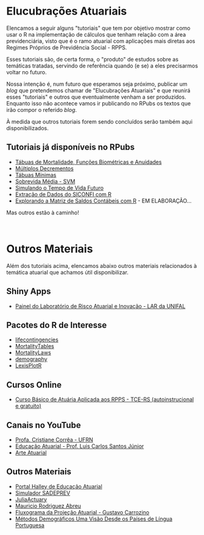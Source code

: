 # **Elucubrações Atuariais**

Elencamos a seguir alguns "tutoriais" que tem por objetivo mostrar como usar o R na implementação de cálculos que tenham relação com a área previdenciária, visto que é o ramo atuarial com aplicações mais diretas aos Regimes Próprios de Previdência Social - RPPS.

Esses tutoriais são, de certa forma, o "produto" de estudos sobre as temáticas tratadas, servindo de referência quando (e se) a eles precisarmos voltar no futuro.

Nossa intenção é, num futuro que esperamos seja próximo, publicar um _blog_ que pretendemos chamar de "Elucubrações Atuariais" e que reunirá esses "tutoriais" e outros que eventualmente venham a ser produzidos. Enquanto isso não acontece vamos ir publicando no RPubs os textos que irão compor o referido _blog_.

À medida que outros tutoriais forem sendo concluídos serão também aqui disponibilizados.

## **Tutoriais já disponíveis no RPubs**

* [Tábuas de Mortalidade, Funções Biométricas e Anuidades](https://www.rpubs.com/marcosfs2006/intro-lifecontingencies)
* [Múltiplos Decrementos](https://www.rpubs.com/marcosfs2006/multiplos-decrementos)
* [Tábuas Mínimas](https://www.rpubs.com/marcosfs2006/tabuas-minimas)
* [Sobrevida Média - SVM](https://www.rpubs.com/marcosfs2006/sobrevida-media)
* [Simulando o Tempo de Vida Futuro](https://rpubs.com/marcosfs2006/simulando-tempo-vida-futuro)
* [Extração de Dados do SICONFI com R](https://rpubs.com/marcosfs2006/extracao-dados-api-siconfi)
* [Explorando a Matriz de Saldos Contábeis com R](https://rpubs.com/marcosfs2006/exploracao-msc-atuarial) - EM ELABORAÇÃO...

Mas outros estão à caminho!

<br>

# **Outros Materiais**

Além dos tutoriais acima, elencamos abaixo outros materiais
relacionados à temática atuarial que achamos útil
disponibilizar. 

## **Shiny Apps**

<!-- * [Análise de Fluxo Atuarial]( https://marcosfs2006.shinyapps.io/fluxo_atuarial/) -->
* [Painel do Laboratório de Risco Atuarial e Inovação - LAR da UNIFAL](https://cienciasatuariais.shinyapps.io/DRAA/)

## **Pacotes do R de Interesse**

* [lifecontingencies](https://cran.r-project.org/web/packages/lifecontingencies/index.html)
* [MortalityTables](https://cran.r-project.org/web/packages/MortalityTables/)
* [MortalityLaws](https://cran.r-project.org/web/packages/MortalityLaws/index.html)
* [demography](https://cran.r-project.org/web/packages/demography/index.html)
* [LexisPlotR](https://github.com/ottlngr/LexisPlotR)

## **Cursos Online**

* [Curso Básico de Atuária Aplicada aos RPPS - TCE-RS (autoinstrucional e gratuito)](https://ead.tce.rs.gov.br/moodle/course/index.php?categoryid=1)

## **Canais no YouTube**

* [Profa. Cristiane Corrêa - UFRN](https://www.youtube.com/channel/UCaRRm8ss8mt79teMKRUgJeg/featured)
* [Educação Atuarial - Prof. Luis Carlos Santos Júnior](https://www.youtube.com/c/Educa%C3%A7%C3%A3oAtuarial/videos)
* [Arte Atuarial](https://www.youtube.com/c/ArteAtuarial/featured)


<!--
* [Liga de Ciências Atuariais](https://www.youtube.com/channel/UCHyg2Cesm4wpCDbZP9S3wlQ)
* [Atuária em Destaque](https://www.youtube.com/channel/UCDBbgtha54k-nyDAGOBXhXw/videos)
-->

## **Outros Materiais**

<!--
* [Livro: Premissas Atuariais em Planos Previdenciários: Uma visão atuarial-demográfica](https://drive.google.com/file/d/1mRsE_5X9ALEY62vkgsU5GziQHaY-HzKn/view?usp=sharing) disponibilizado com autorização da autora **Profa. Cristiane Silva Corrêa**
-->

* [Portal Halley de Educação Atuarial](https://atuaria.github.io/portalhalley/index.html)
* [Simulador SADEPREV](http://sadeprevonline.ufrn.br:3838/sadeprev/)
* [JuliaActuary](https://juliaactuary.org/)
* [Mauricio Rodriguez Abreu](https://rpubs.com/mrabreu22/)
* [Fluxograma da Projeção Atuarial - Gustavo Carrozino](https://vimeo.com/380302428/ee6308c54b)
* [Métodos Demográficos Uma Visão Desde os Países de Língua Portuguesa](https://openaccess.blucher.com.br/article-list/9786555500837-504/list#undefined)


